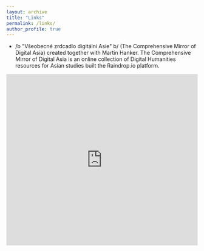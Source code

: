 ```yaml
---
layout: archive
title: "Links"
permalink: /links/
author_profile: true
---
```


* /b "Všeobecné zrdcadlo digitální Asie" b/ (The Comprehensive Mirror of Digital Asia) created together with Martin Hanker. The Comprehensive Mirror of Digital Asia is an online collection of Digital Humanities resources for Asian studies built the Raindrop.io platform. 

<iframe style="border: 0; width: 100%; height: 450px;" allowfullscreen frameborder="0" src="https://raindrop.io/sifonkubik/vseobecne-zrcadlo-digitalni-asie-20921836/embed"></iframe>